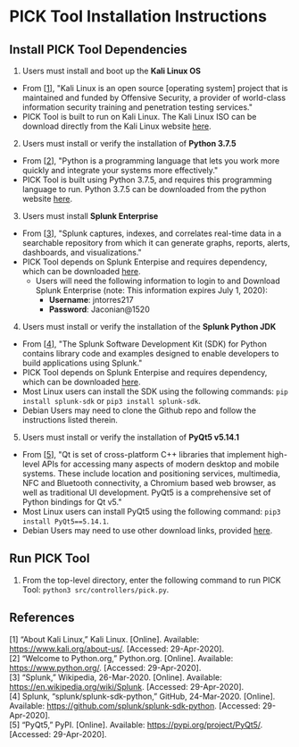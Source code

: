 # PICK Tool Installation Instructions

## Install PICK Tool Dependencies

1. Users must install and boot up the **Kali Linux OS**

 - From [[1](#references)], "Kali Linux is an open source [operating system] project that is maintained and funded by Offensive Security, a provider of world-class information security training and penetration testing services."
 - PICK Tool is built to run on Kali Linux. The Kali Linux ISO can be download directly from the Kali Linux website [here](https://www.kali.org/).

2. Users must install or verify the installation of **Python 3.7.5**

 - From [[2](#references)], "Python is a programming language that lets you work more quickly and integrate your systems more effectively."
 - PICK Tool is built using Python 3.7.5, and requires this programming language to run. Python 3.7.5 can be downloaded from the python website [here](https://www.python.org/downloads/).

3. Users must install **Splunk Enterprise**

 - From [[3](#references)], "Splunk captures, indexes, and correlates real-time data in a searchable repository from which it can generate graphs, reports, alerts, dashboards, and visualizations."
 - PICK Tool depends on Splunk Enterpise and requires dependency, which can be downloaded [here](https://www.splunk.com/en_us/download/splunk-enterprise.html).
    - Users will need the following information to login to and Download Splunk Enterprise (note: This information expires July 1, 2020):
        - **Username**: jntorres217
        - **Password**: Jaconian@1520

4. Users must install or verify the installation of the **Splunk Python JDK**

 - From [[4](#references)], "The Splunk Software Development Kit (SDK) for Python contains library code and examples designed to enable developers to build applications using Splunk."
 - PICK Tool depends on Splunk Enterpise and requires dependency, which can be downloaded [here](https://www.splunk.com/en_us/download/splunk-enterprise.html).
 - Most Linux users can install the SDK using the following commands: ```pip install splunk-sdk``` or ```pip3 install splunk-sdk```.
 - Debian Users may need to clone the Github repo and follow the instructions listed therein.

5. Users must install or verify the installation of **PyQt5 v5.14.1**

 - From [[5](#references)], "Qt is set of cross-platform C++ libraries that implement high-level APIs for accessing many aspects of modern desktop and mobile systems. These include location and positioning services, multimedia, NFC and Bluetooth connectivity, a Chromium based web browser, as well as traditional UI development. PyQt5 is a comprehensive set of Python bindings for Qt v5."
 - Most Linux users can install PyQt5 using the following command: ```pip3 install PyQt5==5.14.1```.
 - Debian Users may need to use other download links, provided [here](https://pypi.org/project/PyQt5/#files).

## Run PICK Tool

1. From the top-level directory, enter the following command to run PICK Tool: ```python3 src/controllers/pick.py```.

## References

[1] “About Kali Linux,” Kali Linux. [Online]. Available: https://www.kali.org/about-us/. [Accessed: 29-Apr-2020].</br>
[2] “Welcome to Python.org,” Python.org. [Online]. Available: https://www.python.org/. [Accessed: 29-Apr-2020].</br>
[3] “Splunk,” Wikipedia, 26-Mar-2020. [Online]. Available: https://en.wikipedia.org/wiki/Splunk. [Accessed: 29-Apr-2020].</br>
[4] Splunk, “splunk/splunk-sdk-python,” GitHub, 24-Mar-2020. [Online]. Available: https://github.com/splunk/splunk-sdk-python. [Accessed: 29-Apr-2020].</br>
[5] “PyQt5,” PyPI. [Online]. Available: https://pypi.org/project/PyQt5/. [Accessed: 29-Apr-2020].
